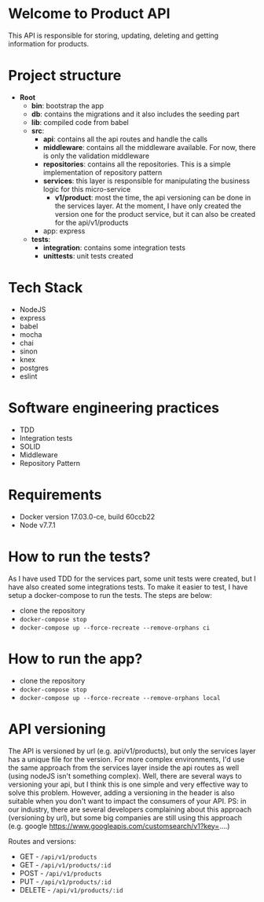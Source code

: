 # Welcome to Product API

This API is responsible for storing, updating, deleting and getting information for products.

# Project structure

- **Root**
  - **bin**: bootstrap the app
  - **db**: contains the migrations and it also includes the seeding part
  - **lib**: compiled code from babel
  - **src**:
    - **api**: contains all the api routes and handle the calls
    - **middleware**: contains all the middleware available. For now, there is only the validation middleware
    - **repositories**: contains all the repositories. This is a simple implementation of repository pattern
    - **services**: this layer is responsible for manipulating the business logic for this micro-service
      - **v1/product**: most the time, the api versioning can be done in the services layer. At the moment, I have only created the version one for the product service, but it can also be created for the api/v1/products
    - app: express
  - **tests**:
    - **integration**: contains some integration tests
    - **unittests**: unit tests created

# Tech Stack

* NodeJS
* express
* babel
* mocha
* chai
* sinon
* knex
* postgres
* eslint

# Software engineering practices

* TDD
* Integration tests
* SOLID
* Middleware
* Repository Pattern

# Requirements

* Docker version 17.03.0-ce, build 60ccb22
* Node v7.7.1

# How to run the tests?

As I have used TDD for the services part, some unit tests were created, but I have also created some integrations tests. To make it easier to test, I have setup a docker-compose to run the tests. The steps are below:

* clone the repository
* `docker-compose stop`
* `docker-compose up --force-recreate --remove-orphans ci`

# How to run the app?

* clone the repository
* `docker-compose stop`
* `docker-compose up --force-recreate --remove-orphans local`

# API versioning

The API is versioned by url (e.g. api/v1/products), but only the services layer has a unique file for the version. For more complex environments, I'd use the same approach from the services layer inside the api routes as well (using nodeJS isn't something complex). Well, there are several ways to versioning your api, but I think this is one simple and very effective way to solve this problem. However, adding a versioning in the header is also suitable when you don't want to impact the consumers of your API.
PS: in our industry, there are several developers complaining about this approach (versioning by url), but some big companies are still using this approach (e.g. google https://www.googleapis.com/customsearch/v1?key=....)

Routes and versions:

* GET - `/api/v1/products`
* GET - `/api/v1/products/:id`
* POST - `/api/v1/products`
* PUT - `/api/v1/products/:id`
* DELETE - `/api/v1/products/:id`

